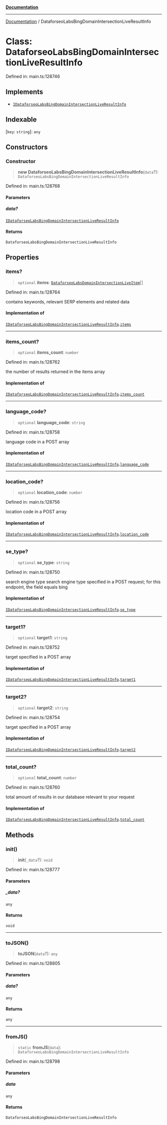 [**Documentation**](../README.md)

***

[Documentation](../README.md) / DataforseoLabsBingDomainIntersectionLiveResultInfo

# Class: DataforseoLabsBingDomainIntersectionLiveResultInfo

Defined in: main.ts:128746

## Implements

- [`IDataforseoLabsBingDomainIntersectionLiveResultInfo`](../interfaces/IDataforseoLabsBingDomainIntersectionLiveResultInfo.md)

## Indexable

\[`key`: `string`\]: `any`

## Constructors

### Constructor

> **new DataforseoLabsBingDomainIntersectionLiveResultInfo**(`data`?): `DataforseoLabsBingDomainIntersectionLiveResultInfo`

Defined in: main.ts:128768

#### Parameters

##### data?

[`IDataforseoLabsBingDomainIntersectionLiveResultInfo`](../interfaces/IDataforseoLabsBingDomainIntersectionLiveResultInfo.md)

#### Returns

`DataforseoLabsBingDomainIntersectionLiveResultInfo`

## Properties

### items?

> `optional` **items**: [`DataforseoLabsDomainIntersectionLiveItem`](DataforseoLabsDomainIntersectionLiveItem.md)[]

Defined in: main.ts:128764

contains keywords, relevant SERP elements and related data

#### Implementation of

[`IDataforseoLabsBingDomainIntersectionLiveResultInfo`](../interfaces/IDataforseoLabsBingDomainIntersectionLiveResultInfo.md).[`items`](../interfaces/IDataforseoLabsBingDomainIntersectionLiveResultInfo.md#items)

***

### items\_count?

> `optional` **items\_count**: `number`

Defined in: main.ts:128762

the number of results returned in the items array

#### Implementation of

[`IDataforseoLabsBingDomainIntersectionLiveResultInfo`](../interfaces/IDataforseoLabsBingDomainIntersectionLiveResultInfo.md).[`items_count`](../interfaces/IDataforseoLabsBingDomainIntersectionLiveResultInfo.md#items_count)

***

### language\_code?

> `optional` **language\_code**: `string`

Defined in: main.ts:128758

language code in a POST array

#### Implementation of

[`IDataforseoLabsBingDomainIntersectionLiveResultInfo`](../interfaces/IDataforseoLabsBingDomainIntersectionLiveResultInfo.md).[`language_code`](../interfaces/IDataforseoLabsBingDomainIntersectionLiveResultInfo.md#language_code)

***

### location\_code?

> `optional` **location\_code**: `number`

Defined in: main.ts:128756

location code in a POST array

#### Implementation of

[`IDataforseoLabsBingDomainIntersectionLiveResultInfo`](../interfaces/IDataforseoLabsBingDomainIntersectionLiveResultInfo.md).[`location_code`](../interfaces/IDataforseoLabsBingDomainIntersectionLiveResultInfo.md#location_code)

***

### se\_type?

> `optional` **se\_type**: `string`

Defined in: main.ts:128750

search engine type
search engine type specified in a POST request;
for this endpoint, the field equals bing

#### Implementation of

[`IDataforseoLabsBingDomainIntersectionLiveResultInfo`](../interfaces/IDataforseoLabsBingDomainIntersectionLiveResultInfo.md).[`se_type`](../interfaces/IDataforseoLabsBingDomainIntersectionLiveResultInfo.md#se_type)

***

### target1?

> `optional` **target1**: `string`

Defined in: main.ts:128752

target specified in a POST array

#### Implementation of

[`IDataforseoLabsBingDomainIntersectionLiveResultInfo`](../interfaces/IDataforseoLabsBingDomainIntersectionLiveResultInfo.md).[`target1`](../interfaces/IDataforseoLabsBingDomainIntersectionLiveResultInfo.md#target1)

***

### target2?

> `optional` **target2**: `string`

Defined in: main.ts:128754

target specified in a POST array

#### Implementation of

[`IDataforseoLabsBingDomainIntersectionLiveResultInfo`](../interfaces/IDataforseoLabsBingDomainIntersectionLiveResultInfo.md).[`target2`](../interfaces/IDataforseoLabsBingDomainIntersectionLiveResultInfo.md#target2)

***

### total\_count?

> `optional` **total\_count**: `number`

Defined in: main.ts:128760

total amount of results in our database relevant to your request

#### Implementation of

[`IDataforseoLabsBingDomainIntersectionLiveResultInfo`](../interfaces/IDataforseoLabsBingDomainIntersectionLiveResultInfo.md).[`total_count`](../interfaces/IDataforseoLabsBingDomainIntersectionLiveResultInfo.md#total_count)

## Methods

### init()

> **init**(`_data`?): `void`

Defined in: main.ts:128777

#### Parameters

##### \_data?

`any`

#### Returns

`void`

***

### toJSON()

> **toJSON**(`data`?): `any`

Defined in: main.ts:128805

#### Parameters

##### data?

`any`

#### Returns

`any`

***

### fromJS()

> `static` **fromJS**(`data`): `DataforseoLabsBingDomainIntersectionLiveResultInfo`

Defined in: main.ts:128798

#### Parameters

##### data

`any`

#### Returns

`DataforseoLabsBingDomainIntersectionLiveResultInfo`
